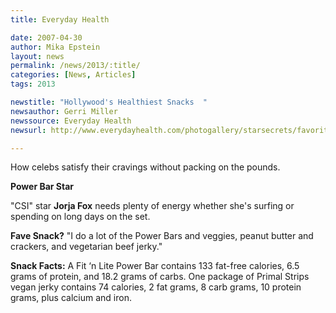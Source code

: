 ```yaml
---
title: Everyday Health

date: 2007-04-30
author: Mika Epstein
layout: news
permalink: /news/2013/:title/
categories: [News, Articles]
tags: 2013

newstitle: "Hollywood's Healthiest Snacks  "
newsauthor: Gerri Miller  
newssource: Everyday Health  
newsurl: http://www.everydayhealth.com/photogallery/starsecrets/favoritehealthysnack.aspx#/slide-7  

---
```


How celebs satisfy their cravings without packing on the pounds.

**Power Bar Star**

"CSI" star **Jorja Fox** needs plenty of energy whether she's surfing or spending on long days on the set. 

**Fave Snack?** "I do a lot of the Power Bars and veggies, peanut butter and crackers, and vegetarian beef jerky." 

**Snack Facts:** A Fit &#8216;n Lite Power Bar contains 133 fat-free calories, 6.5 grams of protein, and 18.2 grams of carbs. One package of Primal Strips vegan jerky contains 74 calories, 2 fat grams, 8 carb grams, 10 protein grams, plus calcium and iron.  
